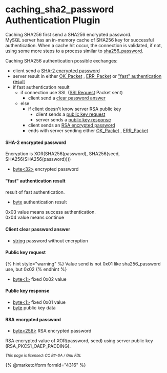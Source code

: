 # caching\_sha2\_password Authentication Plugin

Caching SHA256 first send a SHA256 encrypted password.\
MySQL server has an in-memory cache of SHA256 key for successful authentication. When a cache hit occur, the connection is validated, if not, using some more steps to a process similar to [sha256\_password](sha256_password-plugin.md).

Caching SHA256 authentication possible exchanges:

* client send a [SHA-2 encrypted password](caching_sha2_password-authentication-plugin.md#sha-2-encrypted-password)
* server result in either [OK\_Packet](../4-server-response-packets/ok_packet.md) , [ERR\_Packet](../4-server-response-packets/err_packet.md) or ["fast" authentication result](caching_sha2_password-authentication-plugin.md#fast-authentication-result)
* if fast authentication result
  * if connection use SSL ([SSLRequest](connection.md#sslrequest-packet) Packet sent)
    * client send a [clear password answer](caching_sha2_password-authentication-plugin.md#client-clear-password-answer)
  * else
    * if client doesn't know server RSA public key
      * client sends a [public key request](caching_sha2_password-authentication-plugin.md#public-key-request)
      * server sends a [public key response](caching_sha2_password-authentication-plugin.md#public-key-response)
    * client sends an [RSA encrypted password](caching_sha2_password-authentication-plugin.md#rsa-encrypted-password)
    * ends with server sending either [OK\_Packet](../4-server-response-packets/ok_packet.md) , [ERR\_Packet](../4-server-response-packets/err_packet.md)

#### SHA-2 encrypted password

Encryption is XOR(SHA256(password), SHA256(seed, SHA256(SHA256(password))))

* [byte<32>](../protocol-data-types.md#fixed-length-bytes) encrypted password

#### "fast" authentication result

result of fast authentication.

* [byte](../protocol-data-types.md#length-encoded-bytes) authentication result

0x03 value means success authentication.\
0x04 value means continue

#### Client clear password answer

* [string](../protocol-data-types.md#null-terminated-strings) password without encryption

#### Public key request

{% hint style="warning" %}
Value send is not 0x01 like sha256\_password use, but 0x02
{% endhint %}

* [byte<1>](../protocol-data-types.md#fixed-length-bytes) fixed 0x02 value

#### Public key response

* [byte<1>](../protocol-data-types.md#fixed-length-bytes) fixed 0x01 value
* [byte](../protocol-data-types.md#end-of-file-length-bytes) public key data

#### RSA encrypted password

* [byte<256>](../protocol-data-types.md#fixed-length-bytes) RSA encrypted password

RSA encrypted value of XOR(password, seed) using server public key (RSA\_PKCS1\_OAEP\_PADDING).

<sub>_This page is licensed: CC BY-SA / Gnu FDL_</sub>

{% @marketo/form formId="4316" %}
